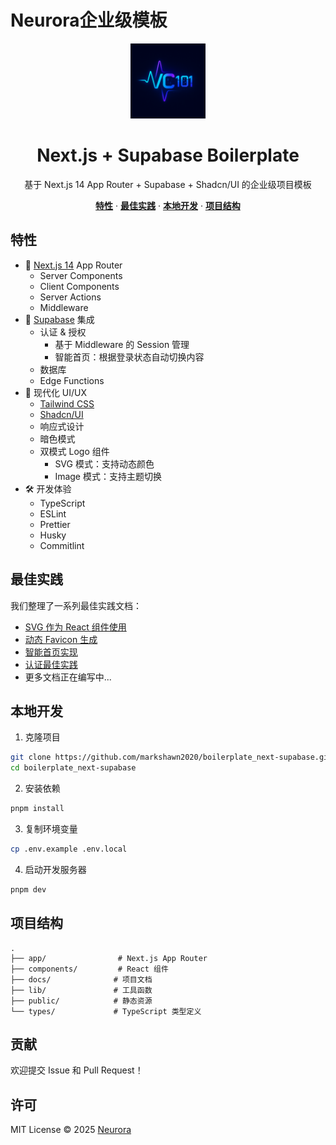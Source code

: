 # Neurora企业级模板

<div align="center">
  <img src="./public/logo.png" alt="Neurora Logo" width="120" height="120" />
</div>

<h1 align="center">Next.js + Supabase Boilerplate</h1>

<p align="center">
  基于 Next.js 14 App Router + Supabase + Shadcn/UI 的企业级项目模板
</p>

<p align="center">
  <a href="#特性"><strong>特性</strong></a> ·
  <a href="#最佳实践"><strong>最佳实践</strong></a> ·
  <a href="#本地开发"><strong>本地开发</strong></a> ·
  <a href="#项目结构"><strong>项目结构</strong></a>
</p>

## 特性

- 🚀 [Next.js 14](https://nextjs.org) App Router
  - Server Components
  - Client Components
  - Server Actions
  - Middleware
- 🔐 [Supabase](https://supabase.com) 集成
  - 认证 & 授权
    - 基于 Middleware 的 Session 管理
    - 智能首页：根据登录状态自动切换内容
  - 数据库
  - Edge Functions
- 🎨 现代化 UI/UX
  - [Tailwind CSS](https://tailwindcss.com)
  - [Shadcn/UI](https://ui.shadcn.com/)
  - 响应式设计
  - 暗色模式
  - 双模式 Logo 组件
    - SVG 模式：支持动态颜色
    - Image 模式：支持主题切换
- 🛠️ 开发体验
  - TypeScript
  - ESLint
  - Prettier
  - Husky
  - Commitlint

## 最佳实践

我们整理了一系列最佳实践文档：

- [SVG 作为 React 组件使用](./docs/Best%20Practice%20-%20SVG%20as%20React%20Component.md)
- [动态 Favicon 生成](./docs/Best%20Practice%20-%20Dynamic%20Favicon.md)
- [智能首页实现](./docs/Best%20Practice%20-%20Smart%20Homepage.md)
- [认证最佳实践](./docs/Best%20Practice%20-%20Authentication.md)
- 更多文档正在编写中...

## 本地开发

1. 克隆项目
```bash
git clone https://github.com/markshawn2020/boilerplate_next-supabase.git
cd boilerplate_next-supabase
```

2. 安装依赖
```bash
pnpm install
```

3. 复制环境变量
```bash
cp .env.example .env.local
```

4. 启动开发服务器
```bash
pnpm dev
```

## 项目结构

```
.
├── app/                # Next.js App Router
├── components/         # React 组件
├── docs/              # 项目文档
├── lib/               # 工具函数
├── public/            # 静态资源
└── types/             # TypeScript 类型定义
```

## 贡献

欢迎提交 Issue 和 Pull Request！

## 许可

MIT License © 2025 [Neurora](https://github.com/markshawn2020)
